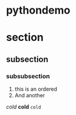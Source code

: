 # pythondemo

# section
## subsection
### subsubsection

1. this is an ordered
2. And another


*cold*
**cold**
`cold`

